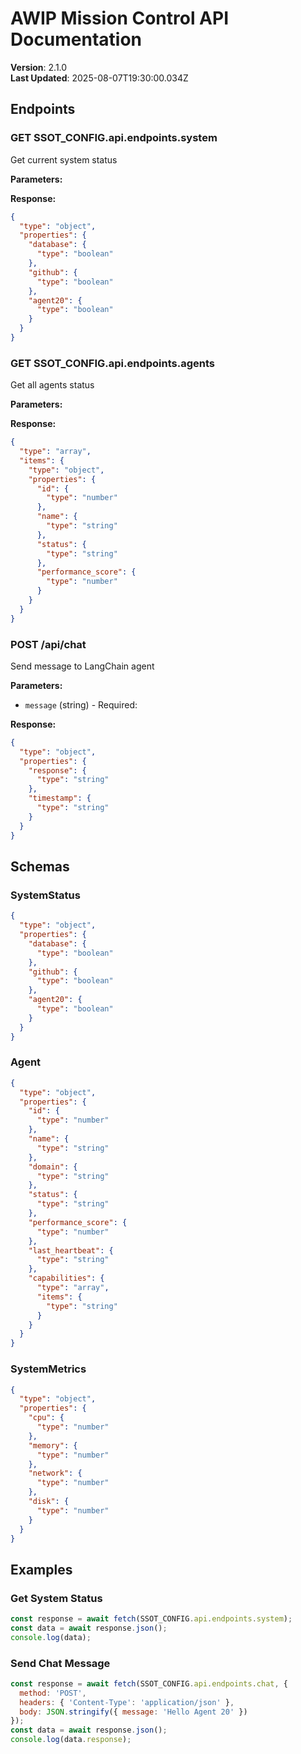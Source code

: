 # AWIP Mission Control API Documentation

**Version**: 2.1.0  
**Last Updated**: 2025-08-07T19:30:00.034Z

## Endpoints


### GET SSOT_CONFIG.api.endpoints.system

Get current system status

**Parameters:**


**Response:**
```json
{
  "type": "object",
  "properties": {
    "database": {
      "type": "boolean"
    },
    "github": {
      "type": "boolean"
    },
    "agent20": {
      "type": "boolean"
    }
  }
}
```


### GET SSOT_CONFIG.api.endpoints.agents

Get all agents status

**Parameters:**


**Response:**
```json
{
  "type": "array",
  "items": {
    "type": "object",
    "properties": {
      "id": {
        "type": "number"
      },
      "name": {
        "type": "string"
      },
      "status": {
        "type": "string"
      },
      "performance_score": {
        "type": "number"
      }
    }
  }
}
```


### POST /api/chat

Send message to LangChain agent

**Parameters:**
- `message` (string) - Required: 

**Response:**
```json
{
  "type": "object",
  "properties": {
    "response": {
      "type": "string"
    },
    "timestamp": {
      "type": "string"
    }
  }
}
```


## Schemas


### SystemStatus

```json
{
  "type": "object",
  "properties": {
    "database": {
      "type": "boolean"
    },
    "github": {
      "type": "boolean"
    },
    "agent20": {
      "type": "boolean"
    }
  }
}
```


### Agent

```json
{
  "type": "object",
  "properties": {
    "id": {
      "type": "number"
    },
    "name": {
      "type": "string"
    },
    "domain": {
      "type": "string"
    },
    "status": {
      "type": "string"
    },
    "performance_score": {
      "type": "number"
    },
    "last_heartbeat": {
      "type": "string"
    },
    "capabilities": {
      "type": "array",
      "items": {
        "type": "string"
      }
    }
  }
}
```


### SystemMetrics

```json
{
  "type": "object",
  "properties": {
    "cpu": {
      "type": "number"
    },
    "memory": {
      "type": "number"
    },
    "network": {
      "type": "number"
    },
    "disk": {
      "type": "number"
    }
  }
}
```


## Examples


### Get System Status

```javascript
const response = await fetch(SSOT_CONFIG.api.endpoints.system);
const data = await response.json();
console.log(data);
```


### Send Chat Message

```javascript
const response = await fetch(SSOT_CONFIG.api.endpoints.chat, {
  method: 'POST',
  headers: { 'Content-Type': 'application/json' },
  body: JSON.stringify({ message: 'Hello Agent 20' })
});
const data = await response.json();
console.log(data.response);
```

